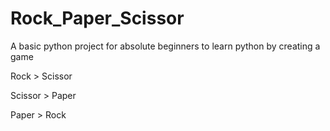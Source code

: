 # Rock_Paper_Scissor

A basic python project for absolute beginners to learn python by creating a game

Rock > Scissor

Scissor > Paper

Paper > Rock

